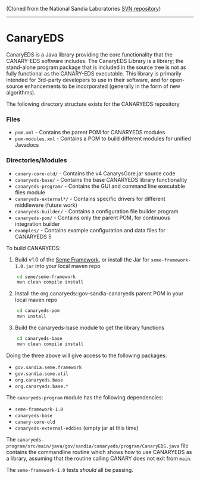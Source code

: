(Cloned from the National Sandia Laboratories [SVN repository](https://software.sandia.gov/trac/canaryeds#WelcometotheTracSiteforCanaryEDS))

---

# CanaryEDS 

CanaryEDS is a Java library providing the core functionality that the CANARY-EDS software includes. The CanaryEDS Library is a library; the stand-alone program package that is included in the source tree is not as fully functional as the CANARY-EDS executable. This library is primarily intended for 3rd-party developers to use in their software, and for open-source enhancements to be incorporated (generally in the form of new algorithms). 

The following directory structure exists for the CANARYEDS repository

### Files

 * `pom.xml`         - Contains the parent POM for CANARYEDS modules
 * `pom-modules.xml` - Contains a POM to build different modules for unified Javadocs

### Directories/Modules

 * `canary-core-old/`     - Contains the v4 CanarysCore.jar source code
 * `canaryeds-base/`      - Contains the base CANARYEDS library functionality
 * `canaryeds-program/`   - Contains the GUI and command line executable files module
 * `canaryeds-external*/` - Contains specific drivers for different middleware (future work)
 * `canaryeds-builder/`   - Contains a configuration file builder program
 * `canaryeds-pom/`       - Contains only the parent POM, for continuous integration builder
 * `examples/`            - Contains example configuration and data files for CANARYEDS 5

To build CANARYEDS:

1. Build v1.0 of the [Seme Framework](https://github.com/willfurnass/seme), or install the Jar for `seme-framework-1.0.jar` into your local maven repo
``` bash
    cd seme/seme-framework
    mvn clean compile install
```

2. Install the org.canaryeds::gov-sandia-canaryeds parent POM in your local maven repo
``` bash
    cd canaryeds-pom
    mvn install
```

3. Build the canaryeds-base module to get the library functions
``` bash
    cd canaryeds-base
    mvn clean compile install
```

Doing the three above will give access to the following packages:

 * `gov.sandia.seme.framework`
 * `gov.sandia.seme.util`
 * `org.canaryeds.base`
 * `org.canaryeds.base.*`

The `canaryeds-program` module has the following dependencies:

 * `seme-framework-1.0`
 * `canaryeds-base`
 * `canary-core-old`
 * `canaryeds-external-eddies` (empty jar at this time)

The `canaryeds-program/src/main/java/gov/sandia/canaryeds/program/CanaryEDS.java` file contains the commandline routine which shows how to use CANARYEDS as a library, assuming that the routine calling CANARY does not exit from `main`.

The `seme-framework-1.0` tests _should_ all be passing.
